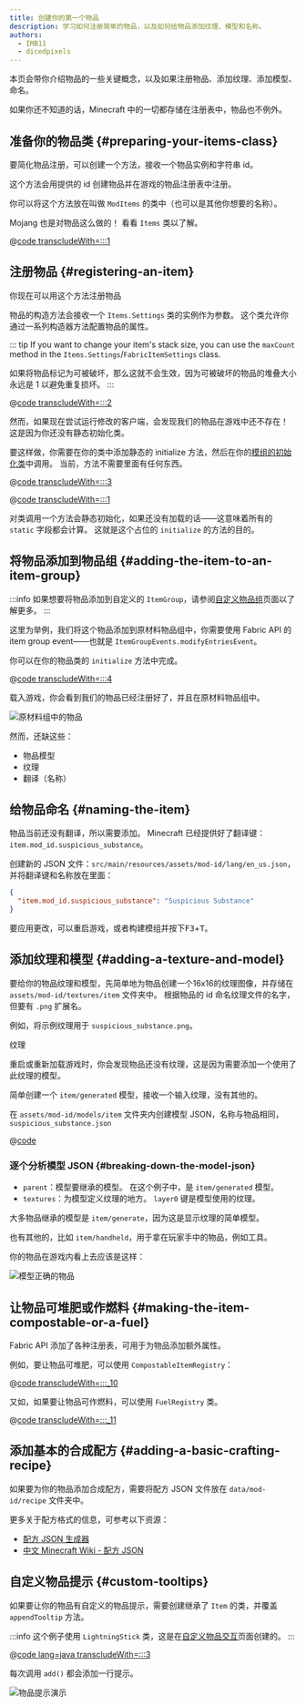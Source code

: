 ```yaml
---
title: 创建你的第一个物品
description: 学习如何注册简单的物品，以及如何给物品添加纹理、模型和名称。
authors:
  - IMB11
  - dicedpixels
---
```


本页会带你介绍物品的一些关键概念，以及如果注册物品、添加纹理、添加模型、命名。

如果你还不知道的话，Minecraft 中的一切都存储在注册表中，物品也不例外。

## 准备你的物品类 {#preparing-your-items-class}

要简化物品注册，可以创建一个方法，接收一个物品实例和字符串 id。

这个方法会用提供的 id 创建物品并在游戏的物品注册表中注册。

你可以将这个方法放在叫做 `ModItems` 的类中（也可以是其他你想要的名称）。

Mojang 也是对物品这么做的！ 看看 `Items` 类以了解。

@[code transcludeWith=:::1](@/reference/1.21/src/main/java/com/example/docs/item/ModItems.java)

## 注册物品 {#registering-an-item}

你现在可以用这个方法注册物品

物品的构造方法会接收一个 `Items.Settings` 类的实例作为参数。 这个类允许你通过一系列构造器方法配置物品的属性。

::: tip
If you want to change your item's stack size, you can use the `maxCount` method in the `Items.Settings`/`FabricItemSettings` class.

如果将物品标记为可被破坏，那么这就不会生效，因为可被破坏的物品的堆叠大小永远是 1 以避免重复损坏。
:::

@[code transcludeWith=:::2](@/reference/1.21/src/main/java/com/example/docs/item/ModItems.java)

然而，如果现在尝试运行修改的客户端，会发现我们的物品在游戏中还不存在！ 这是因为你还没有静态初始化类。

要这样做，你需要在你的类中添加静态的 initialize 方法，然后在你的[模组的初始化类](./getting-started/project-structure#entrypoints)中调用。 当前，方法不需要里面有任何东西。

@[code transcludeWith=:::3](@/reference/1.21/src/main/java/com/example/docs/item/ModItems.java)

@[code transcludeWith=:::1](@/reference/1.21/src/main/java/com/example/docs/item/ExampleModItems.java)

对类调用一个方法会静态初始化，如果还没有加载的话——这意味着所有的 `static` 字段都会计算。 这就是这个占位的 `initialize` 的方法的目的。

## 将物品添加到物品组 {#adding-the-item-to-an-item-group}

:::info
如果想要将物品添加到自定义的 `ItemGroup`，请参阅[自定义物品组](./custom-item-groups)页面以了解更多。
:::

这里为举例，我们将这个物品添加到原材料物品组中，你需要使用 Fabric API 的 item group event——也就是 `ItemGroupEvents.modifyEntriesEvent`。

你可以在你的物品类的 `initialize` 方法中完成。

@[code transcludeWith=:::4](@/reference/1.21/src/main/java/com/example/docs/item/ModItems.java)

载入游戏，你会看到我们的物品已经注册好了，并且在原材料物品组中。

![原材料组中的物品](/assets/develop/items/first_item_0.png)

然而，还缺这些：

- 物品模型
- 纹理
- 翻译（名称）

## 给物品命名 {#naming-the-item}

物品当前还没有翻译，所以需要添加。 Minecraft 已经提供好了翻译键：`item.mod_id.suspicious_substance`。

创建新的 JSON 文件：`src/main/resources/assets/mod-id/lang/en_us.json`，并将翻译键和名称放在里面：

```json
{
  "item.mod_id.suspicious_substance": "Suspicious Substance"
}
```

要应用更改，可以重启游戏，或者构建模组并按下<kbd>F3</kbd>+<kbd>T</kbd>。

## 添加纹理和模型 {#adding-a-texture-and-model}

要给你的物品纹理和模型，先简单地为物品创建一个16x16的纹理图像，并存储在 `assets/mod-id/textures/item` 文件夹中。 根据物品的 id 命名纹理文件的名字，但要有 `.png` 扩展名。

例如，将示例纹理用于 `suspicious_substance.png`。

<DownloadEntry visualURL="/assets/develop/items/first_item_1.png" downloadURL="/assets/develop/items/first_item_1_small.png">纹理</DownloadEntry>

重启或重新加载游戏时，你会发现物品还没有纹理，这是因为需要添加一个使用了此纹理的模型。

简单创建一个 `item/generated` 模型，接收一个输入纹理，没有其他的。

在 `assets/mod-id/models/item` 文件夹内创建模型 JSON，名称与物品相同， `suspicious_substance.json`

@[code](@/reference/1.21/src/main/resources/assets/fabric-docs-reference/models/item/suspicious_substance.json)

### 逐个分析模型 JSON {#breaking-down-the-model-json}

- `parent`：模型要继承的模型。 在这个例子中，是 `item/generated` 模型。
- `textures`：为模型定义纹理的地方。 `layer0` 键是模型使用的纹理。

大多物品继承的模型是 `item/generate`，因为这是显示纹理的简单模型。

也有其他的，比如 `item/handheld`，用于拿在玩家手中的物品，例如工具。

你的物品在游戏内看上去应该是这样：

![模型正确的物品](/assets/develop/items/first_item_2.png)

## 让物品可堆肥或作燃料 {#making-the-item-compostable-or-a-fuel}

Fabric API 添加了各种注册表，可用于为物品添加额外属性。

例如，要让物品可堆肥，可以使用 `CompostableItemRegistry`：

@[code transcludeWith=:::_10](@/reference/1.21/src/main/java/com/example/docs/item/ModItems.java)

又如，如果要让物品可作燃料，可以使用 `FuelRegistry` 类。

@[code transcludeWith=:::_11](@/reference/1.21/src/main/java/com/example/docs/item/ModItems.java)

## 添加基本的合成配方 {#adding-a-basic-crafting-recipe}

<!-- In the future, an entire section on recipes and recipe types should be created. For now, this suffices. -->

如果要为你的物品添加合成配方，需要将配方 JSON 文件放在 `data/mod-id/recipe` 文件夹中。

更多关于配方格式的信息，可参考以下资源：

- [配方 JSON 生成器](https://crafting.thedestruc7i0n.ca/)
- [中文 Minecraft Wiki - 配方 JSON](https://zh.minecraft.wiki/w/配方#JSON格式)

## 自定义物品提示 {#custom-tooltips}

如果要让你的物品有自定义的物品提示，需要创建继承了 `Item` 的类，并覆盖 `appendTooltip` 方法。

:::info
这个例子使用 `LightningStick` 类，这是在[自定义物品交互](./custom-item-interactions)页面创建的。
:::

@[code lang=java transcludeWith=:::3](@/reference/1.21/src/main/java/com/example/docs/item/custom/LightningStick.java)

每次调用 `add()` 都会添加一行提示。

![物品提示演示](/assets/develop/items/first_item_3.png)
